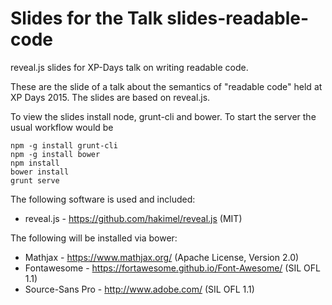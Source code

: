 # Slides for the Talk slides-readable-code

reveal.js slides for XP-Days talk on writing readable code.

These are the slide of a talk about the semantics of "readable code" held at XP Days 2015. The slides are based on
reveal.js. 

To view the slides install node, grunt-cli and bower. To start the server the usual workflow would be

    npm -g install grunt-cli
    npm -g install bower    
    npm install
    bower install
    grunt serve
    
The following software is used and included:

- reveal.js - https://github.com/hakimel/reveal.js (MIT)

The following will be installed via bower:

- Mathjax - https://www.mathjax.org/ (Apache License, Version 2.0)
- Fontawesome - https://fortawesome.github.io/Font-Awesome/  (SIL OFL 1.1)
- Source-Sans Pro - http://www.adobe.com/ (SIL OFL 1.1)


